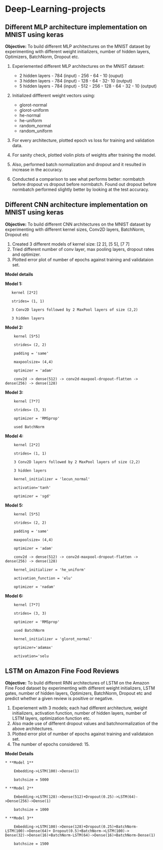 # Deep-Learning-projects

## Different MLP architecture implementation on MNIST using keras
**Objective:** To build different MLP architectures on the MNIST dataset by experimenting with different  weight initializers, number of hidden layers, Optimizers, BatchNorm, Dropout etc.

1. Experiemented different MLP architectures on the MNIST dataset:

    * 2 hidden layers - 784 (input) - 256 - 64 - 10 (ouput)
    * 3 hidden layers - 784 (input) - 128 - 64 - 32- 10 (output)
    * 5 hidden layers - 784 (input) - 512 - 256 - 128 - 64 - 32 - 10 (output)

2. Initialized diffferent weight vectors using:

	* glorot-normal
    * glorot-uniform
    * he-normal
    * he-uniform
	* random_normal
	* random_uniform
	
3. For every architecture, plotted epoch vs loss for training and validation data.

4. For sanity check, plotted violin plots of weights after training the model.

5. Also, performed batch normalization and dropout and it resulted in increase in the accuracy.

6. Conducted a comparison to see what performs better: normbatch before dropout vs dropout before normbatch. Found out dropout before normbatch performed slightly better by looking at the test accuracy.

## Different CNN architecture implementation on MNIST using keras
**Objective:** To build different CNN architectures on the MNIST dataset by experimenting with different kernel sizes, Conv2D layers, BatchNorm, Dropout etc

1. Created 3 different models of kernel size: [2 2], [5 5], [7  7]
2. Tried different number of conv layer, max pooling layers, dropout rates and optimizer.
3. Plotted error plot of number of epochs against training and validataion set.

**Model details**

   **Model 1:**
	
	   kernel [2*2]
		
	   strides= (1, 1)
		
	   3 Conv2D layers followed by 2 MaxPool layers of size (2,2)
		
	   3 hidden layers
	 
   **Model 2:**
	
        kernel [5*5]
		
		strides= (2, 2)
		
		padding = 'same'
		
		maxpoolsize= (4,4)
		
		optimizer = 'adam'
		
		conv2d -> dense(512) -> conv2d-maxpool-dropout-flatten -> dense(256) -> dense(128)
	 
   **Model 3:**
	 
	    kernel [7*7]
		
        strides= (3, 3)
		
        optimizer = 'RMSprop'
		
        used BatchNorm
	 
   **Model 4:**
	 
		kernel [2*2]
		
		strides= (1, 1)
		
		3 Conv2D layers followed by 2 MaxPool layers of size (2,2)
		
		3 hidden layers
		
		kernel_initializer = 'lecun_normal'
		
		activation='tanh'
		
		optimizer = 'sgd'
	  
   **Model 5:**
	  
	    kernel [5*5]
		
		strides= (2, 2)
		
		padding = 'same'
		
		maxpoolsize= (4,4)
		
		optimizer = 'adam'
		
		conv2d -> dense(512) -> conv2d-maxpool-dropout-flatten -> dense(256) -> dense(128)
		
		kernel_initializer = 'he_uniform'
		
		activation_function = 'elu'
		
		optimizer = 'nadam'
	  
   **Model 6:**
	  
		kernel [7*7]
		
		strides= (3, 3)
		
		optimizer = 'RMSprop'
		
		used BatchNorm
		
		kernel_initializer = 'glorot_normal'
		
		optimizer='adamax'
		
		activation='selu

## LSTM on Amazon Fine Food Reviews
**Objective:** To build different RNN architectures of LSTM on the Amazon Fine Food dataset by experimenting with different weight initializers, LSTM gates, number of hidden layers, Optimizers, BatchNorm, Dropout etc and predict whether a given review is positive or negative. 

1. Experiement with 3 models; each had different architecture, weight initializers, activation function, number of hidden layers, number of LSTM layers, optimization function etc.
2. Also made use of different dropout values and batchnormalization of the above architectures.
3. Plotted error plot of number of epochs against training and validataion set.
5. The number of epochs considered: 15.

**Model Details**

    * **Model 1**
    
	    Embedding->LSTM(100)->Dense(1)
		
        batchsize = 5000
		
    * **Model 2**
    
		Embedding->LSTM(128)->Dense(512)+Dropout(0.25)->LSTM(64)->Dense(256)->Dense(1)
        
		batchsize = 1000
		
    * **Model 3**
	
        Embedding->LSTM(100)->Dense(128)+Dropout(0.25)+BatchNorm-LSTM(100)->Dense(64)+ Dropout(0.5)+BatchNorm->LSTM(100)->
    Dense(32)->Dense(16)+BatchNorm-LSTM(64)->Dense(16)+BatchNorm-Dense(1)
	
        batchsize = 1500




